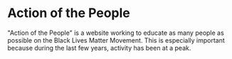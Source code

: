 # Action of the People
 "Action of the People" is a website working to educate as many people as possible on the Black Lives Matter Movement. This is especially important because during the last few years, activity has been at a peak.
